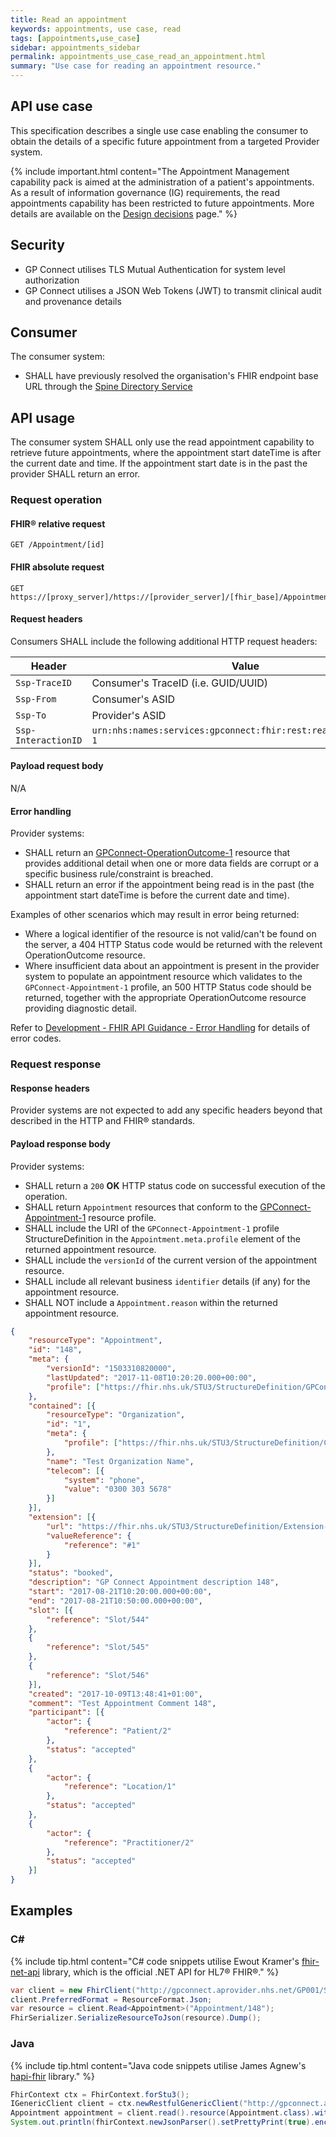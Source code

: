 ```yaml
---
title: Read an appointment
keywords: appointments, use case, read
tags: [appointments,use_case]
sidebar: appointments_sidebar
permalink: appointments_use_case_read_an_appointment.html
summary: "Use case for reading an appointment resource."
---
```



## API use case ##

This specification describes a single use case enabling the consumer to obtain the details of a specific future appointment from a targeted Provider system. 

{% include important.html content="The Appointment Management capability pack is aimed at the administration of a patient's appointments. As a result of information governance (IG) requirements, the read appointments capability has been restricted to future appointments. More details are available on the [Design decisions](appointments_design.html#viewing-and-amending-booked-appointments) page." %}


## Security ##

- GP Connect utilises TLS Mutual Authentication for system level authorization
- GP Connect utilises a JSON Web Tokens (JWT) to transmit clinical audit and provenance details

## Consumer ##

The consumer system:

- SHALL have previously resolved the organisation's FHIR endpoint base URL through the [Spine Directory Service](https://nhsconnect.github.io/gpconnect/integration_spine_directory_service.html)

## API usage ##

The consumer system SHALL only use the read appointment capability to retrieve future appointments, where the appointment start dateTime is after the current date and time. If the appointment start date is in the past the provider SHALL return an error.


### Request operation ###

#### FHIR&reg; relative request ####

```http
GET /Appointment/[id]
```

#### FHIR absolute request ####

```http
GET https://[proxy_server]/https://[provider_server]/[fhir_base]/Appointment/[id]
```

#### Request headers ####

Consumers SHALL include the following additional HTTP request headers:

| Header               | Value |
|----------------------|-------|
| `Ssp-TraceID`        | Consumer's TraceID (i.e. GUID/UUID) |
| `Ssp-From`           | Consumer's ASID |
| `Ssp-To`             | Provider's ASID |
| `Ssp-InteractionID`  | `urn:nhs:names:services:gpconnect:fhir:rest:read:appointment-1`|

#### Payload request body ####

N/A

#### Error handling ####

Provider systems:
- SHALL return an [GPConnect-OperationOutcome-1](https://fhir.nhs.uk/STU3/StructureDefinition/GPConnect-OperationOutcome-1) resource that provides additional detail when one or more data fields are corrupt or a specific business rule/constraint is breached.
- SHALL return an error if the appointment being read is in the past (the appointment start dateTime is before the current date and time).

Examples of other scenarios which may result in error being returned:
- Where a logical identifier of the resource is not valid/can't be found on the server, a 404 HTTP Status code would be returned with the relevent OperationOutcome resource.
- Where insufficient data about an appointment is present in the provider system to populate an appointment resource which validates to the `GPConnect-Appointment-1` profile, an 500 HTTP Status code should be returned, together with the appropriate OperationOutcome resource providing diagnostic detail.

Refer to [Development - FHIR API Guidance - Error Handling](development_fhir_error_handling_guidance.html) for details of error codes.

### Request response ###

#### Response headers ####

Provider systems are not expected to add any specific headers beyond that described in the HTTP and FHIR&reg; standards.

#### Payload response body ####

Provider systems:

- SHALL return a `200` **OK** HTTP status code on successful execution of the operation.
- SHALL return `Appointment` resources that conform to the [GPConnect-Appointment-1](https://fhir.nhs.uk/STU3/StructureDefinition/GPConnect-Appointment-1) resource profile.
- SHALL include the URI of the `GPConnect-Appointment-1` profile StructureDefinition in the `Appointment.meta.profile` element of the returned appointment resource.
- SHALL include the `versionId` of the current version of the appointment resource.
- SHALL include all relevant business `identifier` details (if any) for the appointment resource.
- SHALL NOT include a `Appointment.reason` within the returned appointment resource.

```json
{
	"resourceType": "Appointment",
	"id": "148",
	"meta": {
		"versionId": "1503310820000",
		"lastUpdated": "2017-11-08T10:20:20.000+00:00",
		"profile": ["https://fhir.nhs.uk/STU3/StructureDefinition/GPConnect-Appointment-1"]
	},
	"contained": [{
		"resourceType": "Organization",
		"id": "1",
		"meta": {
			"profile": ["https://fhir.nhs.uk/STU3/StructureDefinition/CareConnect-GPC-Organization-1"]
		},
		"name": "Test Organization Name",
		"telecom": [{
			"system": "phone",
			"value": "0300 303 5678"
		}]
	}],
	"extension": [{
		"url": "https://fhir.nhs.uk/STU3/StructureDefinition/Extension-GPConnect-BookingOrganisation-1",
		"valueReference": {
			"reference": "#1"
		}
	}],
	"status": "booked",
	"description": "GP Connect Appointment description 148",
	"start": "2017-08-21T10:20:00.000+00:00",
	"end": "2017-08-21T10:50:00.000+00:00",
	"slot": [{
		"reference": "Slot/544"
	},
	{
		"reference": "Slot/545"
	},
	{
		"reference": "Slot/546"
	}],
	"created": "2017-10-09T13:48:41+01:00",
	"comment": "Test Appointment Comment 148",
	"participant": [{
		"actor": {
			"reference": "Patient/2"
		},
		"status": "accepted"
	},
	{
		"actor": {
			"reference": "Location/1"
		},
		"status": "accepted"
	},
	{
		"actor": {
			"reference": "Practitioner/2"
		},
		"status": "accepted"
	}]
}
```

## Examples ##

### C# ###

{% include tip.html content="C# code snippets utilise Ewout Kramer's [fhir-net-api](https://github.com/ewoutkramer/fhir-net-api) library, which is the official .NET API for HL7&reg; FHIR&reg;." %}

```csharp
var client = new FhirClient("http://gpconnect.aprovider.nhs.net/GP001/STU3/1/");
client.PreferredFormat = ResourceFormat.Json;
var resource = client.Read<Appointment>("Appointment/148");
FhirSerializer.SerializeResourceToJson(resource).Dump();
```

### Java ###

{% include tip.html content="Java code snippets utilise James Agnew's [hapi-fhir](https://github.com/jamesagnew/hapi-fhir/
) library." %}

```java
FhirContext ctx = FhirContext.forStu3();
IGenericClient client = ctx.newRestfulGenericClient("http://gpconnect.aprovider.nhs.net/GP001/STU3/1");
Appointment appointment = client.read().resource(Appointment.class).withId("148").execute();
System.out.println(fhirContext.newJsonParser().setPrettyPrint(true).encodeResourceToString(appointment));
```
